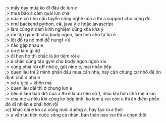;> mấy nay mưa ko đi đâu đc lun e<br>
;> mưa bão a cảm quài lun chài<br>
;> nửa e có nhu cầu tuyển công nghệ của a thì a support cho cũng đc<br>
;> như backend python, c#, java ý e hoặc javascript<br>
;> làm cũng ít năm kinh nghiệm cũng kha kha ý<br>
;> ròi tập gym đi cho body ngon, làm tình cho tự tin e<br>
;> lột đồ ra nó mới dễ nungf =))<br>
;> nào gặp nhau e<br>
;> ủa e làm gì dợ<br>
;> đi hẹn họ thì chắc là ăn tiệm ròi e<br>
;> a chắc cũng tập gym cho body ngon ngon xíu<br>
;> cũng phia ròi off nhe e, gút nine e, mai nhắn tiếp<br>
;> quen lâu thì 2 mình phấn đấu mua căn nhà, hay căn chung cư nhỏ để ổn định chỗ ở nha e<br>
;> vợ a giỏi + khôn mà<br>
;> quen lâu dài thì ở chung lun e<br>
;> nếu e làm bạn đời của a thì e là ưu tiên số 1, nhìu khi hơn cha mẹ a lun<br>
;> cha me a nhìu khi cũng ko hợp tính, ko làm a vui còn e thì ăn điềm phần đó dĩ nhiên e phải hơn ròi<br>
=)) khác cái e ko có công nuôi dưỡng a, hay tạo ra a thôi<br>
;> a vẫn ưu tiên cuộc sống cá nhân, bản thân nào vui thì a chọn thôi
